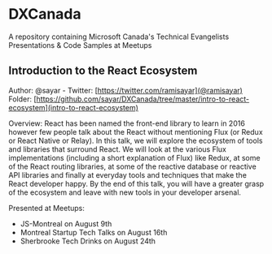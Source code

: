 # DXCanada
A repository containing Microsoft Canada's Technical Evangelists Presentations &amp; Code Samples at Meetups

## Introduction to the React Ecosystem
Author: @sayar - Twitter: [https://twitter.com/ramisayar](@ramisayar)
Folder: [https://github.com/sayar/DXCanada/tree/master/intro-to-react-ecosystem](intro-to-react-ecosystem)

Overview:
React has been named the front-end library to learn in 2016 however few people talk about the React without mentioning Flux (or Redux or React Native or Relay). In this talk, we will explore the ecosystem of tools and libraries that surround React. We will look at the various Flux implementations (including a short explanation of Flux) like Redux, at some of the React routing libraries, at some of the reactive database or reactive API libraries and finally at everyday tools and techniques that make the React developer happy. By the end of this talk, you will have a greater grasp of the ecosystem and leave with new tools in your developer arsenal. 

Presented at Meetups:
* JS-Montreal on August 9th
* Montreal Startup Tech Talks on August 16th
* Sherbrooke Tech Drinks on August 24th
